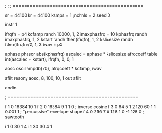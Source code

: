 <CsoundSynthesizer>
;<CsOptions>
;</CsOptions>
; ==============================================
<CsInstruments>

sr    =    44100
kr    =    44100
ksmps    =    1
;nchnls    =    2
seed 0

instr 1

ifrqfn = p4
kcfamp randh 10000, 1, 2
imaxphasfrq = 10
kphasfrq randh imaxphasfrq, 1, 2
kstart randh ftlen(ifrqfn), 1, 2
kslicesize randh ftlen(ifrqfn)/2, 1, 2
iwav = p5

aphase phasor abs(kphasfrq)
ascaled = aphase * kslicesize
afrqcoeff table int(ascaled + kstart), ifrqfn, 0, 0, 1

aosc oscil ampdb(70), afrqcoeff * kcfamp, iwav

afilt resony aosc, 8, 100, 10, 1
out afilt

endin

</CsInstruments>
; ==============================================
<CsScore>

f 1 0 16384 10 1
f 2 0 16384 9 1 1 0 ; inverse cosine
f 3 0 64 5 1 2 120 60 1 1 0.001 1 ; "percussive" envelope shape
f 4 0 256 7 0 128 1 0 -1 128 0 ; sawtooth

i 1 0 30 1 4
i 1 30 30 4 1

</CsScore>
</CsoundSynthesizer>
